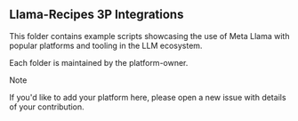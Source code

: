 ## Llama-Recipes 3P Integrations

This folder contains example scripts showcasing the use of Meta Llama with popular platforms and tooling in the LLM ecosystem. 

Each folder is maintained by the platform-owner. 

> [!NOTE]
> If you'd like to add your platform here, please open a new issue with details of your contribution.
